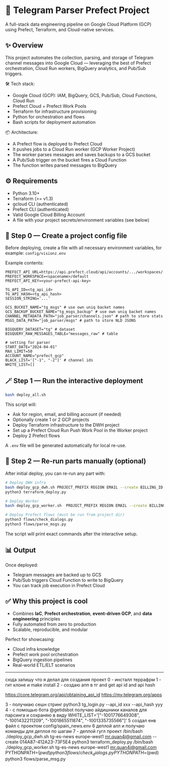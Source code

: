 # 🚀 Telegram Parser Prefect Project

A full-stack data engineering pipeline on Google Cloud Platform (GCP) using Prefect, Terraform, and Cloud-native services.

## ✨ Overview

This project automates the collection, parsing, and storage of Telegram channel messages into Google Cloud — leveraging the best of Prefect orchestration, Cloud Run workers, BigQuery analytics, and Pub/Sub triggers.

🛠️ Tech stack:
- Google Cloud (GCP): IAM, BigQuery, GCS, Pub/Sub, Cloud Functions, Cloud Run
- Prefect Cloud + Prefect Work Pools
- Terraform for infrastructure provisioning
- Python for orchestration and flows
- Bash scripts for deployment automation

📦 Architecture:
- A Prefect flow is deployed to Prefect Cloud
- It pushes jobs to a Cloud Run worker (GCP Worker Project)
- The worker parses messages and saves backups to a GCS bucket
- A Pub/Sub trigger on the bucket fires a Cloud Function
- The function writes parsed messages to BigQuery

## ⚙️ Requirements

- Python 3.10+
- Terraform (>= v1.3)
- gcloud CLI (authenticated)
- Prefect CLI (authenticated)
- Valid Google Cloud Billing Account
- A file with your project secrets/environment variables (see below)

## 📁 Step 0 — Create a project config file

Before deploying, create a file with all necessary environment variables, for example: `config/visionz.env`

Example contents:

```env
PREFECT_API_URL=https://api.prefect.cloud/api/accounts/.../workspaces/...
PREFECT_WORKSPACE=<spacename>/default
PREFECT_API_KEY=<your-prefect-api-key>

TG_API_ID=<tg_api_id>
TG_API_HASH=<tg_api_hash>
SESSION_STRING='...'

GCS_BUCKET_NAME="tg_msgs" # use own uniq backet names
GCS_BACKUP_BUCKET_NAME="tg_msgs_backup" # use own uniq backet names
CHANNEL_METADATA_PATH="job_parser/channels.json" # path to store stats
MSGS_DATA_PATH="job_parser/msgs" # path to store NLD JSONS 

BIGQUERY_DATASET="tg" # dataset
BIGQUERY_RAW_MESSAGES_TABLE="messages_raw" # table

# setting for parser
START_DATE="2024-04-01"
MAX_LIMIT=50
ACCOUNT_NAME="prefect_gcp"
BLACK_LIST='["-1", "-2"]' # channel ids
WHITE_LIST=[]
```

## 🪄 Step 1 — Run the interactive deployment

```bash
bash deploy_all.sh
```

This script will:
- Ask for region, email, and billing account (if needed)
- Optionally create 1 or 2 GCP projects
- Deploy Terraform infrastructure to the DWH project
- Set up a Prefect Cloud Run Push Work Pool in the Worker project
- Deploy 2 Prefect flows

A `.env` file will be generated automatically for local re-use.

## 🔁 Step 2 — Re-run parts manually (optional)

After initial deploy, you can re-run any part with:

```bash
# Deploy DWH infra
bash deploy_gcp_dwh.sh PROJECT_PREFIX REGION EMAIL --create BILLING_ID
python3 terraform_deploy.py

# Deploy Worker
bash deploy_gcp_worker.sh  PROJECT_PREFIX REGION EMAIL --create BILLING_ID

# Deploy Prefect flows (must be run from project dir)
python3 flows/check_dialogs.py
python3 flows/parse_msgs.py
```

The script will print exact commands after the interactive setup.

## 📊 Output

Once deployed:
- Telegram messages are backed up to GCS
- Pub/Sub triggers Cloud Function to write to BigQuery
- You can track job execution in Prefect Cloud

## ✅ Why this project is cool

- Combines **IaC**, **Prefect orchestration**, **event-driven GCP**, and **data engineering** principles
- Fully automated from zero to production
- Scalable, reproducible, and modular

Perfect for showcasing:
- Cloud infra knowledge
- Prefect work pool orchestration
- BigQuery ingestion pipelines
- Real-world ETL/ELT scenarios

---


сюда запишу что я делал для создания проект
0 - инсталл террафрм
1 - гит клоне  и make install
2 - создаю апп в тг and get api id and api hash

https://core.telegram.org/api/obtaining_api_id 
https://my.telegram.org/apps

3 - получиаю сешн стринг
 python3 tg_login.py --api_id xxx  --api_hash yyy
4 - с помощью бота @getidsbot получаю айдишники каналов для парсинга
и сохраняю в виду
WHITE_LIST='["-1001776649308", "-1001432211209", "-1001865511874", "-1001335735566"]'
5 создал енв файл с проектом config/spain_news.env
6 деплой алл и получаю команды для деплоя по шагам
7 - деплой гугл проект
/bin/bash ./deploy_gcp_dwh.sh tg-es-news europe-west1 mr.quan4i@gmail.com --create 014A87-412A23-73F5E4
python3 terraform_deploy.py
/bin/bash ./deploy_gcp_worker.sh tg-es-news europe-west1 mr.quan4i@gmail.com
PYTHONPATH=$(pwd) python3 flows/check_dialogs.py
PYTHONPATH=$(pwd) python3 flows/parse_msg.py
